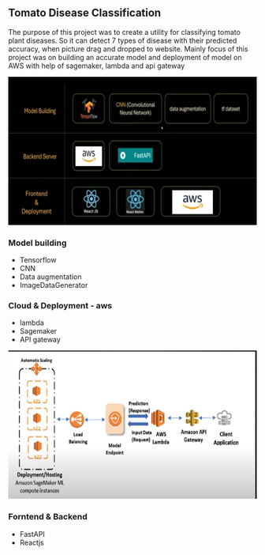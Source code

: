 <h2>Tomato Disease Classification</h2>

The purpose of this project was to create a utility for classifying tomato plant diseases. So it can detect 7 types of disease with their predicted accuracy, when picture drag and dropped to website. Mainly focus of this project was on building an accurate model and deployment of model on AWS with help of sagemaker, lambda and api gateway   
 <p align="center">
  <img width="600" height="300" src="https://github.com/jainharshit3107/Deep-Learning-End-to-End/blob/master/Visual_rep..jpg">
</p>

### Model building
* Tensorflow
* CNN
* Data augmentation
* ImageDataGenerator

### Cloud & Deployment - aws
* lambda 
* Sagemaker 
* API gateway

<p align="center">
  <img width="600" height="300" src="https://github.com/jainharshit3107/Deep-Learning-End-to-End/blob/master/endpoint_aws.jpg">
</p>

### Forntend & Backend
* FastAPI
* Reactjs
